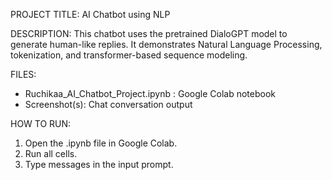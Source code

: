PROJECT TITLE: AI Chatbot using NLP

DESCRIPTION:
This chatbot uses the pretrained DialoGPT model to generate human-like replies.
It demonstrates Natural Language Processing, tokenization, and transformer-based
sequence modeling.

FILES:
- Ruchikaa_AI_Chatbot_Project.ipynb : Google Colab notebook
- Screenshot(s): Chat conversation output

HOW TO RUN:
1. Open the .ipynb file in Google Colab.
2. Run all cells.
3. Type messages in the input prompt.
